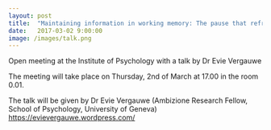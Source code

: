 ```yaml
---
layout: post
title:  "Maintaining information in working memory: The pause that refreshes?"
date:   2017-03-02 9:00:00
image: /images/talk.png
---
```


Open meeting at the Institute of Psychology with a talk by Dr Evie Vergauwe

The meeting will take place on Thursday, 2nd of March at 17.00 in the room 0.01.

The talk will be given by Dr Evie Vergauwe (Ambizione Research Fellow, School of Psychology, University of Geneva) https://evievergauwe.wordpress.com/
